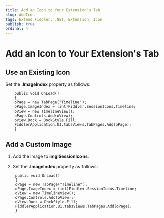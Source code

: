 ```yaml
---
title: Add an Icon to Your Extension's Tab
slug: AddIcon
tags: Extend Fiddler, .NET, Extension, Icon
publish: true
ordinal: 4
---
```


Add an Icon to Your Extension's Tab
===================================

Use an Existing Icon
--------------------

Set the **.ImageIndex** property as follows:

		public void OnLoad()
		{
		oPage = new TabPage("Timeline");
		oPage.ImageIndex = (int)Fiddler.SessionIcons.Timeline;
		oView = new TimelineView();
		oPage.Controls.Add(oView);
		oView.Dock = DockStyle.Fill;
		FiddlerApplication.UI.tabsViews.TabPages.Add(oPage); 
		}

Add a Custom Image
------------------

1. Add the image to **imglSessionIcons**.

2. Set the **.ImageIndex** property as follows:

		public void OnLoad()
		{
		oPage = new TabPage("Timeline");
		oPage.ImageIndex = (int)Fiddler.SessionIcons.Timeline;
		oView = new TimelineView();
		oPage.Controls.Add(oView);
		oView.Dock = DockStyle.Fill;
		FiddlerApplication.UI.tabsViews.TabPages.Add(oPage); 
		}
